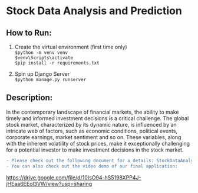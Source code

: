 # Stock Data Analysis and Prediction

## How to Run:
1. Create the virtual environment (first time only) \
`$python -m venv venv` \
`$venv\Scripts\activate` \
`$pip install -r requirements.txt` 

2. Spin up Django Server \
`$python manage.py runserver`

## Description:
In the contemporary landscape of financial markets, the ability to make timely and informed
investment decisions is a critical challenge. The global stock market, characterized by its
dynamic nature, is influenced by an intricate web of factors, such as economic conditions,
political events, corporate earnings, market sentiment and so on. These variables, along with
the inherent volatility of stock prices, make it exceptionally challenging for a potential investor
to make investment decisions in the stock market.

```diff
- Please check out the following document for a details: StockDataAnalysisAndPrediction.pdf
- You can also check out the video demo of our final application:
```
https://drive.google.com/file/d/10IsO94-hS5198XPP4J-jHEaa6EEol3VW/view?usp=sharing
